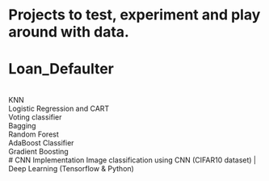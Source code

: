 # Projects to test, experiment and play around with data.
# Loan_Defaulter 
<br/>
KNN<br/>
Logistic Regression and CART<br/>
Voting classifier<br/>
Bagging<br/>
Random Forest<br/>
AdaBoost Classifier<br/>
Gradient Boosting
<br/>
# CNN Implementation
Image classification using CNN (CIFAR10 dataset) | Deep Learning (Tensorflow & Python)
